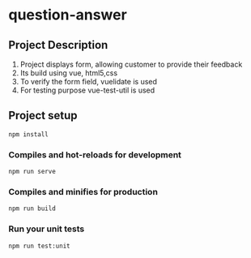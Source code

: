 # question-answer

## Project Description
1. Project displays form, allowing customer to provide their feedback
2. Its build using vue, html5,css
3. To verify the form field, vuelidate is used
4. For testing purpose vue-test-util is used 

## Project setup
```
npm install
```

### Compiles and hot-reloads for development
```
npm run serve
```

### Compiles and minifies for production
```
npm run build
```

### Run your unit tests
```
npm run test:unit
```

